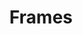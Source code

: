 ---
title: "Frames"

categories: ['']

tags: ['Frames']

arwords: 'أطر زمنية'

arexps: []

enwords: ['Frames']

enexps: []

arlexicons: 'أ'

enlexicons: 'F'

authors: ['Ruqayya Roshdy']

translators: ['']

citations: 'تطبيقات الذكاء الاصطناعي في خدمة اللغة العربية'

sources: 'مركز الملك عبدالله بن عبدالعزيز الدولي لخدمة اللغة العربية'

word: "true"

slug: ""
---